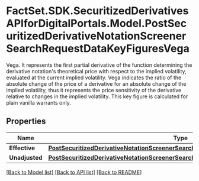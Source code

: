 # FactSet.SDK.SecuritizedDerivativesAPIforDigitalPortals.Model.PostSecuritizedDerivativeNotationScreenerSearchRequestDataKeyFiguresVega
Vega. It represents the first partial derivative of the function determining the derivative notation's theoretical price with respect to the implied volatility, evaluated at the current implied volatility. Vega indicates the ratio of the absolute change of the price of a derivative for an absolute change of the implied volatility, thus it represents the price sensitivity of the derivative relative to changes in the implied volatility. This key figure is calculated for plain vanilla warrants only.

## Properties

Name | Type | Description | Notes
------------ | ------------- | ------------- | -------------
**Effective** | [**PostSecuritizedDerivativeNotationScreenerSearchRequestDataKeyFiguresVegaEffective**](PostSecuritizedDerivativeNotationScreenerSearchRequestDataKeyFiguresVegaEffective.md) |  | [optional] 
**Unadjusted** | [**PostSecuritizedDerivativeNotationScreenerSearchRequestDataKeyFiguresVegaUnadjusted**](PostSecuritizedDerivativeNotationScreenerSearchRequestDataKeyFiguresVegaUnadjusted.md) |  | [optional] 

[[Back to Model list]](../README.md#documentation-for-models) [[Back to API list]](../README.md#documentation-for-api-endpoints) [[Back to README]](../README.md)

